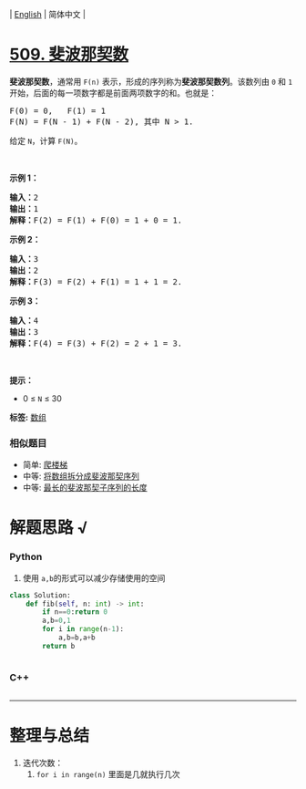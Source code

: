 | [English](README_EN.md) | 简体中文 |

# [509. 斐波那契数](https://leetcode-cn.com/problems/fibonacci-number)
<p><strong>斐波那契数</strong>，通常用&nbsp;<code>F(n)</code> 表示，形成的序列称为<strong>斐波那契数列</strong>。该数列由&nbsp;<code>0</code> 和 <code>1</code> 开始，后面的每一项数字都是前面两项数字的和。也就是：</p>

<pre>F(0) = 0,&nbsp; &nbsp;F(1)&nbsp;= 1
F(N) = F(N - 1) + F(N - 2), 其中 N &gt; 1.
</pre>

<p>给定&nbsp;<code>N</code>，计算&nbsp;<code>F(N)</code>。</p>

<p>&nbsp;</p>

<p><strong>示例 1：</strong></p>

<pre><strong>输入：</strong>2
<strong>输出：</strong>1
<strong>解释：</strong>F(2) = F(1) + F(0) = 1 + 0 = 1.
</pre>

<p><strong>示例 2：</strong></p>

<pre><strong>输入：</strong>3
<strong>输出：</strong>2
<strong>解释：</strong>F(3) = F(2) + F(1) = 1 + 1 = 2.
</pre>

<p><strong>示例 3：</strong></p>

<pre><strong>输入：</strong>4
<strong>输出：</strong>3
<strong>解释：</strong>F(4) = F(3) + F(2) = 2 + 1 = 3.
</pre>

<p>&nbsp;</p>

<p><strong>提示：</strong></p>

<ul>
	<li>0 &le; <code>N</code> &le; 30</li>
</ul>

**标签:**  [数组](https://leetcode-cn.com/tag/array) 
 ### 相似题目
- 简单:	[爬楼梯](https://leetcode-cn.com/problems/climbing-stairs) 
- 中等:	[将数组拆分成斐波那契序列](https://leetcode-cn.com/problems/split-array-into-fibonacci-sequence) 
- 中等:	[最长的斐波那契子序列的长度](https://leetcode-cn.com/problems/length-of-longest-fibonacci-subsequence) 

# 解题思路 √

### Python

1. 使用 `a,b`的形式可以减少存储使用的空间

```python
class Solution:
    def fib(self, n: int) -> int:
        if n==0:return 0
        a,b=0,1
        for i in range(n-1):
            a,b=b,a+b
        return b
```


```python

```

### C++

```cpp

```

---



# 整理与总结

1. 迭代次数：
   1. `for i in range(n)` 里面是几就执行几次